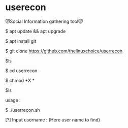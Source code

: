 # userecon
😻Social Information gathering tool😻


$ apt update && apt upgrade

$ apt install git 

$ git clone https://github.com/thelinuxchoice/userrecon

$ls

$ cd userrecon

$ chmod +X *

$ls

usage :

$ ./userrecon.sh

[?] Input username : (Here user name to find)
